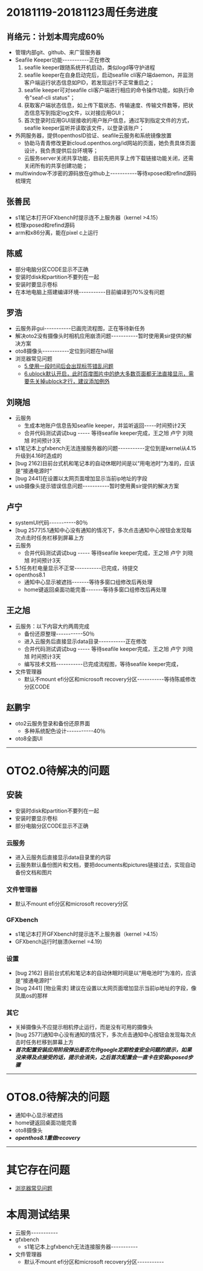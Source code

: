 # 20181119-20181123周任务进度

## 肖络元：计划本周完成60％
- 管理内部git、github、来广营服务器
- Seafile Keeper功能-----------正在修改
   1. seafile keeper跟随系统开机启动，类似logd等守护进程
   2. seafile keeper在自身启动完后，启动seafile cli客户端daemon，并监测客户端运行状态信息如PID，若发现运行不正常重启之；
   3. seafile keeper可对seafile cli客户端进行相应的命令操作功能，如执行命令"seaf-cli status"；
   4. 获取客户端状态信息，如上传下载状态、传输速度、传输文件数等，把状态信息写到指定log文件，以对接应用GUI；
   5. 首次登录时应用GUI层接收的用户账户信息，通过写到指定文件的方式，seafile keeper监听并读取该文件，以登录该账户；
- 外网服务器，提供openthosID验证、seafile云服务和系统镜像放置
   - 协助马青青修改更新cloud.openthos.org/id网站的页面，她负责具体页面设计，我负责提供后台环境等；
   - 云服务server关闭共享功能，目前先把共享上传下载链接功能关闭，还需关闭所有的共享创建功能；
- multiwindow不涉密的源码放在github上-----------等待xposed和refind源码梳理完

## 张善民
- s1笔记本打开GFXbench时提示连不上服务器（kernel >4.15）
- 梳理xposed和refind源码
- arm和x86分离，能在pixel c上运行

## 陈威
- 部分电脑分区CODE显示不正确
- 安装时disk和partition不要列在一起
- 安装时要显示卷标
- 在本地电脑上搭建编译环境-----------目前编译到70%没有问题

## 罗浩
- 云服务非gui-----------已画完流程图，正在等待新任务
- 解决oto2没有摄像头时相机应用崩溃问题-----------暂时使用黄sir提供的解决方案
- oto8摄像头-----------定位到问题在hal层
- 浏览器常见问题
   - [5.使用一段时间后会出现标签错乱问题 ](https://github.com/openthos/app-testing-results/blob/master/testresult/OTO%E5%8A%9F%E8%83%BD%E6%B5%8B%E8%AF%95%E7%9B%B8%E5%85%B3/%E6%B5%8F%E8%A7%88%E5%99%A8%E5%B8%B8%E8%A7%81%E9%97%AE%E9%A2%98.md)
   - [6.ublock默认开启，此时百度图片中的绝大多数页面都无法直接显示，需要先关掉ublock才行，建议添加例外](https://github.com/openthos/app-testing-results/blob/master/testresult/OTO%E5%8A%9F%E8%83%BD%E6%B5%8B%E8%AF%95%E7%9B%B8%E5%85%B3/%E6%B5%8F%E8%A7%88%E5%99%A8%E5%B8%B8%E8%A7%81%E9%97%AE%E9%A2%98.md)

## 刘晓旭
- 云服务
   - 生成本地账户信息告知seafile keeper，并监听返回-----时间预计2天
   - 合并代码测试调试bug ----- 等待seafile keeper完成，王之旭 卢宁 刘晓旭 时间预计3天
- s1笔记本上gfxbench无法连接服务器的问题-----------定位到是kernel从4.15升级到4.16时造成的
- [bug 2162]目前台式机和笔记本的自动休眠时间是以“用电池时“为准的，应该是“接通电源时“
- [bug 2441]在设置以太网页面增加显示当前ip地址的字段
- usb摄像头提示错误信息问题-----------暂时使用黄sir提供的解决方案

## 卢宁
- systemUI代码-----------80％
- [bug 2577]5.1通知中心没有通知的情况下，多次点击通知中心按钮会发现每次点击时任务栏移到屏幕上方
- 云服务
   - 合并代码测试调试bug ----- 等待seafile keeper完成，王之旭 卢宁 刘晓旭 时间预计3天
- 5.1任务栏电量显示不正常-----------已完成，待提交
- openthos8.1
   - 通知中心显示被遮挡-------等待多窗口组修改后再处理
   - home键返回桌面功能完善-------等待多窗口组修改后再处理

## 王之旭
- 云服务：以下内容大约两周完成
   - 备份还原整理-----------50％
   - 进入云服务后直接显示data目录-----------正在修改
   - 合并代码测试调试bug ----- 等待seafile keeper完成，王之旭 卢宁 刘晓旭 时间预计3天
   - 编写技术文档-----------已完成流程图，等待seafile keeper完成，
- 文件管理器
   - 默认不mount efi分区和microsoft recovery分区-----------等待陈威修改分区CODE

## 赵鹏宇
- oto2云服务登录和备份还原界面
   - 多种系统配色设计-----------40％
- oto8全面UI

***
# OTO2.0待解决的问题
## 安装
- 安装时disk和partition不要列在一起
- 安装时要显示卷标
- 部分电脑分区CODE显示不正确

### 云服务
- 进入云服务后直接显示data目录里的内容
- 云服务默认备份图片和文档，要把documents和pictures链接过去，实现自动备份文档和图片

### 文件管理器
- 默认不mount efi分区和microsoft recovery分区

### GFXbench
- s1笔记本打开GFXbench时提示连不上服务器（kernel >4.15）
- GFXbench运行时崩溃(kernel =4.19)

### 设置
- [bug 2162] 目前台式机和笔记本的自动休眠时间是以“用电池时“为准的，应该是“接通电源时“
- [bug 2441] [物业需求] 建议在设置以太网页面增加显示当前ip地址的字段，像凤凰os的那样

### 其它
- 关掉摄像头不应提示相机停止运行，而是没有可用的摄像头
- [bug 2577]通知中心没有通知的情况下，多次点击通知中心按钮会发现每次点击时任务栏移到屏幕上方
- ***首次配置安装应用阶段弹出是否允许google定期检查安全问题的提示，如果没来得及点接受的话，提示会消失，之后首次配置会一直卡在安装xposed步骤***


***
# OTO8.0待解决的问题
- 通知中心显示被遮挡
- home键返回桌面功能完善
- oto8摄像头
- ***openthos8.1重做recovery***
***
# 其它存在问题
- [浏览器常见问题](https://github.com/openthos/app-testing-results/blob/master/testresult/OTO%E5%8A%9F%E8%83%BD%E6%B5%8B%E8%AF%95%E7%9B%B8%E5%85%B3/%E6%B5%8F%E8%A7%88%E5%99%A8%E5%B8%B8%E8%A7%81%E9%97%AE%E9%A2%98.md)

# 本周测试结果
- 云服务-----------
- gfxbench
   - s1笔记本上gfxbench无法连接服务器-----------
- 文件管理器
   - 默认不mount efi分区和microsoft recovery分区-----------

